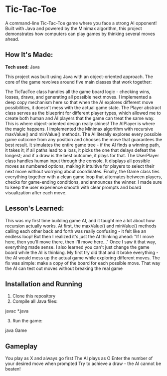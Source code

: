 # Tic-Tac-Toe
A command-line Tic-Tac-Toe game where you face a strong AI opponent! Built with Java and powered by the Minimax algorithm, this project demonstrates how computers can play games by thinking several moves ahead.

## How It's Made:
**Tech used:** Java

This project was built using Java with an object-oriented approach. The core of the game revolves around five main classes that work together:


The TicTacToe class handles all the game board logic - checking wins, losses, draws, and generating all possible next moves. I implemented a deep copy mechanism here so that when the AI explores different move possibilities, it doesn't mess with the actual game state.
The Player abstract class serves as the blueprint for different player types, which allowed me to create both human and AI players that the game can treat the same way. This is where object-oriented design really shines!
The AIPlayer is where the magic happens. I implemented the Minimax algorithm with recursive maxValue() and minValue() methods. The AI literally explores every possible game outcome from any position and chooses the move that guarantees the best result. It simulates the entire game tree - if the AI finds a winning path, it takes it; if all paths lead to a loss, it picks the one that delays defeat the longest; and if a draw is the best outcome, it plays for that.
The UserPlayer class handles human input through the console. It displays all possible moves as numbered options, making it intuitive for players to select their next move without worrying about coordinates.
Finally, the Game class ties everything together with a clean game loop that alternates between players, checks for game-ending conditions, and announces the winner. I made sure to keep the user experience smooth with clear prompts and board visualization after each move.

## Lesson's Learned:

This was my first time building game AI, and it taught me a lot about how recursion actually works. At first, the maxValue() and minValue() methods calling each other back and forth was really confusing - it felt like an endless loop! But then I realized it's just the AI thinking ahead: "If I move here, then you'll move there, then I'll move here..." Once I saw it that way, everything made sense.
I also learned you can't just change the game board while the AI is thinking. My first try did that and it broke everything - the AI would mess up the actual game while exploring different moves. The fix was simple: make a copy of the board for each possible move. That way the AI can test out moves without breaking the real game

## Installation and Running

1. Clone this repository
2. Compile all Java files:

javac *.java

3. Run the game:


java Game


## Gameplay

You play as X and always go first
The AI plays as O
Enter the number of your desired move when prompted
Try to achieve a draw - the AI cannot be beaten!
